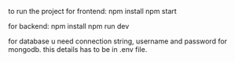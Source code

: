 to run the project
for frontend: 
npm install
npm start

for backend:
npm install
npm run dev

for database u need connection string, username and password for mongodb. this details has to be in .env file.
